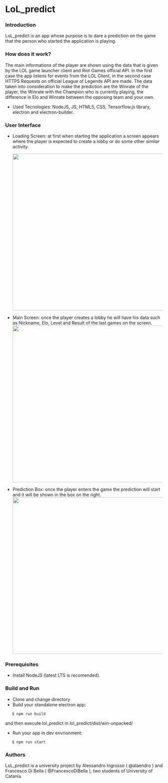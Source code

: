 # LoL_predict
### Introduction
LoL_predict is an app whose purpose is to dare a prediction on the game that the person who started the application is playing.
### How does it work?
The main informations of the player are shown using the data that is given by the LOL game launcher client and Riot Games official API. In the first case the app listens for events from the LOL Client, in the second case HTTPS Requests on official League of Legends API are made.
The data taken into consideration to make the prediction are the Winrate of the player, the Winrate with the Champion who is currently playing, the difference in Elo and Winrate between the opposing team and your own.
* Used Tecnologies: NodeJS, JS, HTML5, CSS, Tensorflow.js library, electron and electron-builder.

### User Interface
* Loading Screen: at first when starting the application a screen appears where the player is expected to create a lobby or do some other similar activity.

  <img src="https://github.com/alaendro/lol_predict/blob/main/docs/lol_p1.PNG" width="500">  
* Main Screen: once the player creates a lobby he will have his data such as Nickname, Elo, Level and Result of the last games on the screen.
  <img src="https://github.com/alaendro/lol_predict/blob/main/docs/lol_p2.PNG" width="500">
* Prediction Box: once the player enters the game the prediction will start and it will be shown in the box on the right.
  <img src="https://github.com/alaendro/lol_predict/blob/main/docs/lol_p3.PNG" width="500">
  
### Prerequisites
* Install NodeJS (latest LTS is recomended).

### Build and Run
* Clone and change directory
* Build your standalone electron app:
```
   $ npm run build
```
 and then execute lol_predict in lol_predict/dist/win-unpacked/
 
* Run your app in dev envrionment:
``` 
   $ npm run start
```

### Authors
LoL_predict is a university project by Alessandro Ingrosso ( @alaendro ) and Francesco Di Bella ( @FrancescoDiBella ), two students of University of Catania.
